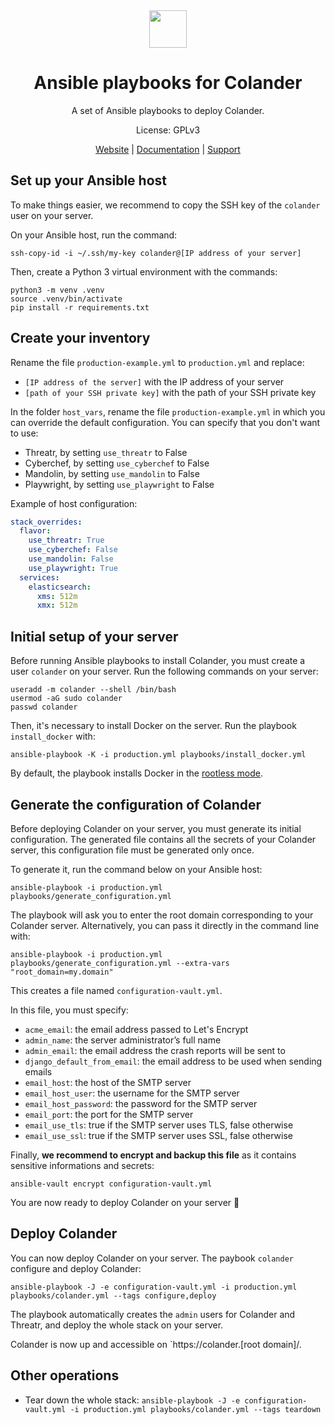 <div align="center">
<img width="60px" src="https://pts-project.org/android-chrome-512x512.png">
<h1>Ansible playbooks for Colander</h1>
<p>
A set of Ansible playbooks to deploy Colander.
</p>
<p>
License: GPLv3
</p>
<p>
<a href="https://pts-project.org">Website</a> | 
<a href="https://pts-project.org/docs/pirogue/overview/">Documentation</a> | 
<a href="https://discord.gg/qGX73GYNdp">Support</a>
</p>
</div>


## Set up your Ansible host
To make things easier, we recommend to copy the SSH key of the `colander` user on your server. 

On your Ansible host, run the command:
```
ssh-copy-id -i ~/.ssh/my-key colander@[IP address of your server]
```

Then, create a Python 3 virtual environment with the commands: 
```
python3 -m venv .venv
source .venv/bin/activate
pip install -r requirements.txt
```


## Create your inventory
Rename the file `production-example.yml` to `production.yml` and replace:
* `[IP address of the server]` with the IP address of your server
* `[path of your SSH private key]` with the path of your SSH private key

In the folder `host_vars`, rename the file `production-example.yml` in which you can override the default configuration. You can specify that you don't want to use:
* Threatr, by setting `use_threatr` to False
* Cyberchef, by setting `use_cyberchef` to False
* Mandolin, by setting `use_mandolin` to False
* Playwright, by setting `use_playwright` to False

Example of host configuration:
```yaml
stack_overrides:
  flavor:
    use_threatr: True
    use_cyberchef: False
    use_mandolin: False
    use_playwright: True
  services:
    elasticsearch:
      xms: 512m
      xmx: 512m
```

## Initial setup of your server 
Before running Ansible playbooks to install Colander, you must create a user `colander` on your server. Run the following commands on your server:
```
useradd -m colander --shell /bin/bash
usermod -aG sudo colander
passwd colander
```

Then, it's necessary to install Docker on the server. Run the playbook `install_docker` with:
```
ansible-playbook -K -i production.yml playbooks/install_docker.yml
```
By default, the playbook installs Docker in the [rootless mode](https://docs.docker.com/engine/security/rootless/).


## Generate the configuration of Colander
Before deploying Colander on your server, you must generate its initial configuration. The generated file contains all the secrets of your Colander server, this configuration file must be generated only once.

To generate it, run the command below on your Ansible host:
```
ansible-playbook -i production.yml playbooks/generate_configuration.yml
```

The playbook will ask you to enter the root domain corresponding to your Colander server. Alternatively, you can pass it directly in the command line with: 
```
ansible-playbook -i production.yml playbooks/generate_configuration.yml --extra-vars "root_domain=my.domain"
```
This creates a file named `configuration-vault.yml`.

In this file, you must specify:
* `acme_email`: the email address passed to Let's Encrypt
* `admin_name`: the server administrator’s full name
* `admin_email`: the email address the crash reports will be sent to
* `django_default_from_email`: the email address to be used when sending emails
* `email_host`: the host of the SMTP server
* `email_host_user`: the username for the SMTP server
* `email_host_password`: the password for the SMTP server
* `email_port`: the port for the SMTP server
* `email_use_tls`: true if the SMTP server uses TLS, false otherwise
* `email_use_ssl`: true if the SMTP server uses SSL, false otherwise

Finally, **we recommend to encrypt and backup this file** as it contains sensitive informations and secrets:
```
ansible-vault encrypt configuration-vault.yml
```

You are now ready to deploy Colander on your server 🎉


## Deploy Colander
You can now deploy Colander on your server. The paybook `colander` configure and deploy Colander:
```
ansible-playbook -J -e configuration-vault.yml -i production.yml playbooks/colander.yml --tags configure,deploy
```
The playbook automatically creates the `admin` users for Colander and Threatr, and deploy the whole stack on your server.

Colander is now up and accessible on `https://colander.[root domain]/.


## Other operations
* Tear down the whole stack: `ansible-playbook -J -e configuration-vault.yml -i production.yml playbooks/colander.yml --tags teardown`